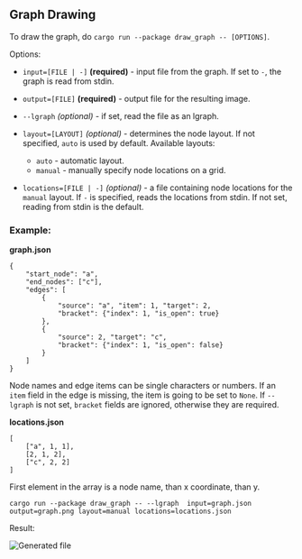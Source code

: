 ## Graph Drawing

To draw the graph, do ```cargo run --package draw_graph -- [OPTIONS]```.

Options:
    
- `input=[FILE | -]` **(required)** - input file from the graph. If set to `-`, the graph is read from stdin.
- `output=[FILE]` **(required)** - output file for the resulting image.
- `--lgraph` *(optional)* - if set, read the file as an lgraph.
- `layout=[LAYOUT]` *(optional)* - determines the node layout. If not specified, `auto` is used by default. Available layouts:
    - `auto` - automatic layout.
    - `manual` - manually specify node locations on a grid.

- `locations=[FILE | -]` *(optional)* - a file containing node locations for the `manual` layout. If `-` is specified, reads the locations from stdin. If not set, reading from stdin is the default.



### Example:

**graph.json**

    {
        "start_node": "a",
        "end_nodes": ["c"],
        "edges": [
            {
                "source": "a", "item": 1, "target": 2, 
                "bracket": {"index": 1, "is_open": true}
            },
            {
                "source": 2, "target": "c", 
                "bracket": {"index": 1, "is_open": false}
            }
        ] 
    }

Node names and edge items can be single characters or numbers. If an `item` field in the edge is missing, the item is going to be set to `None`. If `--lgraph` is not set, `bracket` fields are ignored, otherwise they are required.

**locations.json**

    [
        ["a", 1, 1],
        [2, 1, 2],
        ["c", 2, 2]
    ]

First element in the array is a node name, than x coordinate, than y. 

```cargo run --package draw_graph -- --lgraph  input=graph.json output=graph.png layout=manual locations=locations.json```

Result:

![Generated file](graph.png)